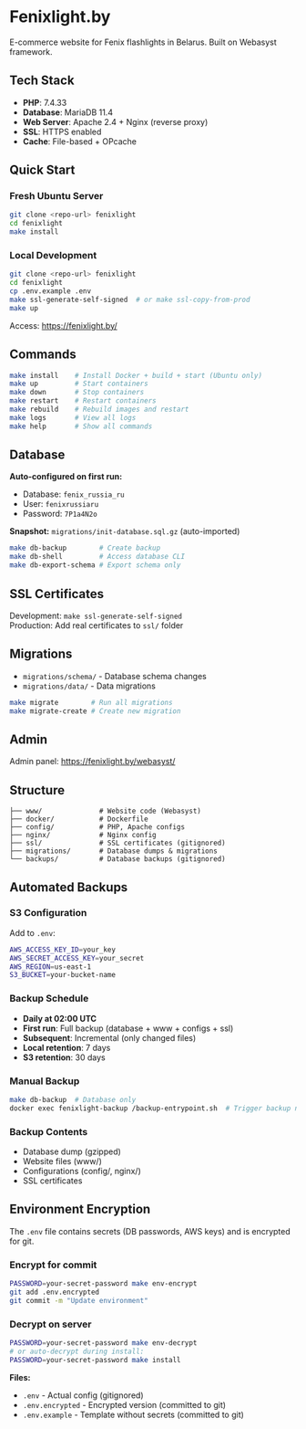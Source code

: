 # Fenixlight.by

E-commerce website for Fenix flashlights in Belarus. Built on Webasyst framework.

## Tech Stack

- **PHP**: 7.4.33
- **Database**: MariaDB 11.4
- **Web Server**: Apache 2.4 + Nginx (reverse proxy)
- **SSL**: HTTPS enabled
- **Cache**: File-based + OPcache

## Quick Start

### Fresh Ubuntu Server

```bash
git clone <repo-url> fenixlight
cd fenixlight
make install
```

### Local Development

```bash
git clone <repo-url> fenixlight
cd fenixlight
cp .env.example .env
make ssl-generate-self-signed  # or make ssl-copy-from-prod
make up
```

Access: https://fenixlight.by/

## Commands

```bash
make install    # Install Docker + build + start (Ubuntu only)
make up         # Start containers
make down       # Stop containers
make restart    # Restart containers
make rebuild    # Rebuild images and restart
make logs       # View all logs
make help       # Show all commands
```

## Database

**Auto-configured on first run:**
- Database: `fenix_russia_ru`
- User: `fenixrussiaru`
- Password: `7P1a4N2o`

**Snapshot:** `migrations/init-database.sql.gz` (auto-imported)

```bash
make db-backup        # Create backup
make db-shell         # Access database CLI
make db-export-schema # Export schema only
```

## SSL Certificates

Development: `make ssl-generate-self-signed`  
Production: Add real certificates to `ssl/` folder

## Migrations

- `migrations/schema/` - Database schema changes
- `migrations/data/` - Data migrations

```bash
make migrate        # Run all migrations
make migrate-create # Create new migration
```

## Admin

Admin panel: https://fenixlight.by/webasyst/

## Structure

```
├── www/              # Website code (Webasyst)
├── docker/           # Dockerfile
├── config/           # PHP, Apache configs
├── nginx/            # Nginx config
├── ssl/              # SSL certificates (gitignored)
├── migrations/       # Database dumps & migrations
└── backups/          # Database backups (gitignored)
```

## Automated Backups

### S3 Configuration

Add to `.env`:
```bash
AWS_ACCESS_KEY_ID=your_key
AWS_SECRET_ACCESS_KEY=your_secret
AWS_REGION=us-east-1
S3_BUCKET=your-bucket-name
```

### Backup Schedule
- **Daily at 02:00 UTC**
- **First run**: Full backup (database + www + configs + ssl)
- **Subsequent**: Incremental (only changed files)
- **Local retention**: 7 days
- **S3 retention**: 30 days

### Manual Backup
```bash
make db-backup  # Database only
docker exec fenixlight-backup /backup-entrypoint.sh  # Trigger backup now
```

### Backup Contents
- Database dump (gzipped)
- Website files (www/)
- Configurations (config/, nginx/)
- SSL certificates

## Environment Encryption

The `.env` file contains secrets (DB passwords, AWS keys) and is encrypted for git.

### Encrypt for commit
```bash
PASSWORD=your-secret-password make env-encrypt
git add .env.encrypted
git commit -m "Update environment"
```

### Decrypt on server
```bash
PASSWORD=your-secret-password make env-decrypt
# or auto-decrypt during install:
PASSWORD=your-secret-password make install
```

**Files:**
- `.env` - Actual config (gitignored)
- `.env.encrypted` - Encrypted version (committed to git)
- `.env.example` - Template without secrets (committed to git)
